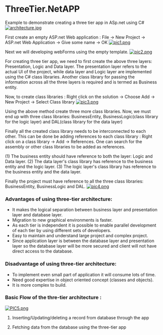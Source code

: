 # ThreeTier.NetAPP
Example to demonstrate creating a three tier app in ASp.net using C#
[![architecture.jpg](https://s9.postimg.org/phjbnesun/architecture.jpg)](https://postimg.org/image/z22yaai6j/)

First create an empty ASP.net Web application : File -> New Project -> ASP.net Web Application -> Give some name -> OK
[![pic1.png](https://s18.postimg.org/ezhxxmjex/pic1.png)](https://postimg.org/image/ukz9hkvd1/)

Next we will developing webForms using the empty template.
[![pic2.png](https://s18.postimg.org/wbb2djsk9/pic2.png)](https://postimg.org/image/qzw5su6hh/)

For creating three tier app, we need to first create the above three layers: Presentation, Logic and Data layer.
The presentation layer refers to the actual UI of the project, 
while data layer and Logic layer are implemented using the C# class libraries.
Another class library for passing the information across all the three layers is required and is termed as Business entity.

Now, to create class libraries : Right click on the solution -> Choose Add -> New Project -> Select Class library
[![pic3.png](https://s22.postimg.org/vlw83dag1/pic3.png)](https://postimg.org/image/vynm9jspp/)

Using the above method create three more class libraries. Now, we must end up with three class libraries: BusinessEntity, BusinessLogic(class library for the logic layer) and DAL(class library for the data layer)

Finally all the created class library needs to be interconnected to each other.
This can be done be adding references to each class library : Right click on a class library -> Add -> References.
One can search for the assembly or other class libraries to be added as references.

(1) The business entity should have reference to both the layer: Logic and Data layer.
(2) The data layer's class library has reference to the business entity and the logic layer.
(3) The logic layer's class library has reference to the business entity and the data layer.

Finally the project must have reference to all the three class libraries: BusinessEntity, BusinessLogic and DAL.
[![pic4.png](https://s1.postimg.org/sh7i4n9of/pic4.png)](https://postimg.org/image/hhmat1j97/)

### Advantages of using three-tier architecture:
- It makes the logical separation between business layer and presentation layer and database layer.
- Migration to new graphical environments is faster.
- As each tier is independent it is possible to enable parallel development of each tier by using different sets of developers.
- Easy to maintain and understand large project and complex project.
- Since application layer is between the database layer and presentation layer so the database layer will be more secured and client will not have direct access to the database.

### Disadvantage of using three-tier architecture:
- To implement even small part of application it will consume lots of time.
- Need good expertise in object oriented concept (classes and objects).
- It is more complex to build.

### Basic Flow of the thre-tier architecture :
[![PIC5.png](https://s28.postimg.org/vc7yiesul/PIC5.png)](https://postimg.org/image/4r5fmuqh5/)

1. Inserting/Updating/deleting a record from database through the app


2. Fetching data from the database using the three-tier app
